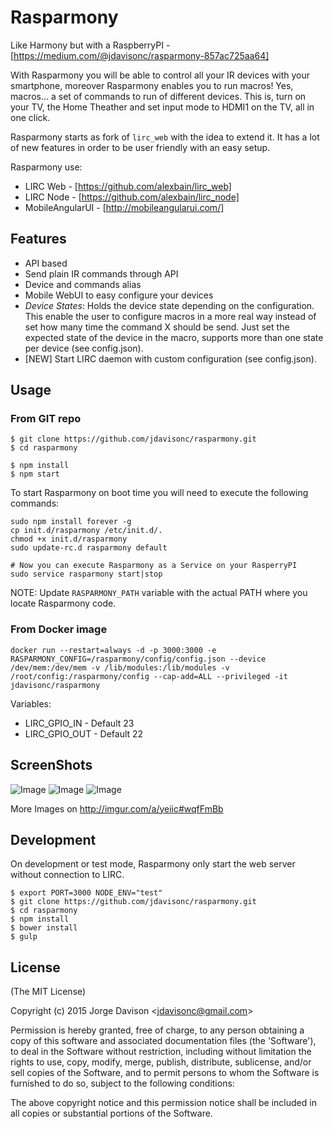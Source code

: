Rasparmony
========

Like Harmony but with a RaspberryPI - [https://medium.com/@jdavisonc/rasparmony-857ac725aa64]

With Rasparmony you will be able to control all your IR devices with your smartphone, moreover Rasparmony enables you to run macros! Yes, macros... a set of commands to run of different devices. This is, turn on your TV, the Home Theather and set input mode to HDMI1 on the TV, all in one click.

Rasparmony starts as fork of `lirc_web` with the idea to extend it. It has a lot of new features in order to be user friendly with an easy setup.

Rasparmony use:

* LIRC Web - [https://github.com/alexbain/lirc_web]
* LIRC Node - [https://github.com/alexbain/lirc_node]
* MobileAngularUI - [http://mobileangularui.com/]

## Features

* API based
* Send plain IR commands through API
* Device and commands alias
* Mobile WebUI to easy configure your devices
* *Device States*: Holds the device state depending on the configuration. This enable the user to configure macros in a more real way instead of set how many time the command X should be send. Just set the expected state of the device in the macro, supports more than one state per device (see config.json).
* [NEW] Start LIRC daemon with custom configuration (see config.json).

## Usage

### From GIT repo
```
$ git clone https://github.com/jdavisonc/rasparmony.git
$ cd rasparmony

$ npm install
$ npm start
```

To start Rasparmony on boot time you will need to execute the following commands:
```
sudo npm install forever -g
cp init.d/rasparmony /etc/init.d/.
chmod +x init.d/rasparmony
sudo update-rc.d rasparmony default

# Now you can execute Rasparmony as a Service on your RasperryPI
sudo service rasparmony start|stop
```

NOTE: Update `RASPARMONY_PATH` variable with the actual PATH where you locate Rasparmony code.

### From Docker image

```
docker run --restart=always -d -p 3000:3000 -e RASPARMONY_CONFIG=/rasparmony/config/config.json --device /dev/mem:/dev/mem -v /lib/modules:/lib/modules -v /root/config:/rasparmony/config --cap-add=ALL --privileged -it jdavisonc/rasparmony
```

Variables:
* LIRC_GPIO_IN - Default 23
* LIRC_GPIO_OUT - Default 22


## ScreenShots

![Image](http://i.imgur.com/wqfFmBb.png)
![Image](http://i.imgur.com/7xvgqqu.png)
![Image](http://i.imgur.com/kR9wcBh.png)

More Images on http://imgur.com/a/yeiic#wqfFmBb

## Development

On development or test mode, Rasparmony only start the web server without connection to LIRC.

```
$ export PORT=3000 NODE_ENV="test"
$ git clone https://github.com/jdavisonc/rasparmony.git
$ cd rasparmony
$ npm install
$ bower install
$ gulp
```


## License

(The MIT License)

Copyright (c) 2015 Jorge Davison &lt;jdavisonc@gmail.com&gt;

Permission is hereby granted, free of charge, to any person obtaining
a copy of this software and associated documentation files (the
'Software'), to deal in the Software without restriction, including
without limitation the rights to use, copy, modify, merge, publish,
distribute, sublicense, and/or sell copies of the Software, and to
permit persons to whom the Software is furnished to do so, subject to
the following conditions:

The above copyright notice and this permission notice shall be
included in all copies or substantial portions of the Software.